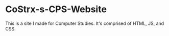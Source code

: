 # CoStrx-s-CPS-Website
This is a site I made for Computer Studies. It's comprised of HTML, JS, and CSS.
